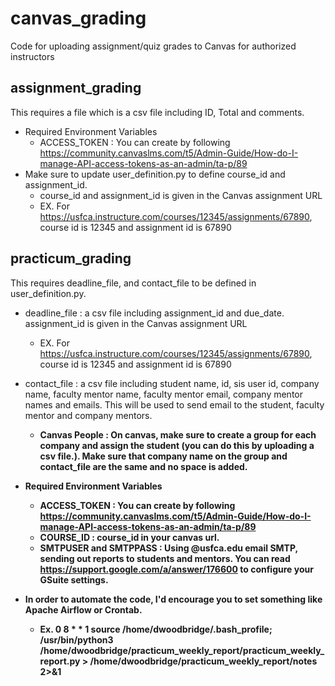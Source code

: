 # canvas_grading
Code for uploading assignment/quiz grades to Canvas for authorized instructors

## assignment_grading
This requires a file which is a csv file including ID, Total and comments.
- Required Environment Variables
    * ACCESS_TOKEN : You can create by following https://community.canvaslms.com/t5/Admin-Guide/How-do-I-manage-API-access-tokens-as-an-admin/ta-p/89
- Make sure to update user_definition.py to define course_id and assignment_id.
    * course_id and assignment_id is given in the Canvas assignment URL
    * EX. For https://usfca.instructure.com/courses/12345/assignments/67890, course id is 12345 and assignment id is 67890



## practicum_grading
This requires deadline_file, and contact_file to be defined in user_definition.py.
- deadline_file : a csv file including assignment_id and due_date. assignment_id is given in the Canvas assignment URL
    * EX. For https://usfca.instructure.com/courses/12345/assignments/67890, course id is 12345 and assignment id is 67890

- contact_file : a csv file including student name, id, sis user id, company name, faculty mentor name, faculty mentor email, company mentor names and emails. This will be used to send email to the student, faculty mentor and company mentors. 
    * <b>Canvas People<b/> : On canvas, make sure to create a group for each company and assign the student (you can do this by uploading a csv file.). <b> Make sure that company name on the group and contact_file are the same and no space is added. </b>

- Required Environment Variables
    * ACCESS_TOKEN : You can create by following https://community.canvaslms.com/t5/Admin-Guide/How-do-I-manage-API-access-tokens-as-an-admin/ta-p/89
    * COURSE_ID : course_id in your canvas url.
    * SMTPUSER and SMTPPASS : Using @usfca.edu email SMTP, sending out reports to students and mentors. You can read https://support.google.com/a/answer/176600 to configure your GSuite settings.

- In order to automate the code, I'd encourage you to set something like Apache Airflow or Crontab.
    * Ex. 0 8 * * 1 source /home/dwoodbridge/.bash_profile; /usr/bin/python3 /home/dwoodbridge/practicum_weekly_report/practicum_weekly_report.py > /home/dwoodbridge/practicum_weekly_report/notes 2>&1